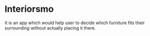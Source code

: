 # Interiorsmo
<p> It is an app which would help user to decide which furniture fits their surrounding without actually placing it there.</p>
